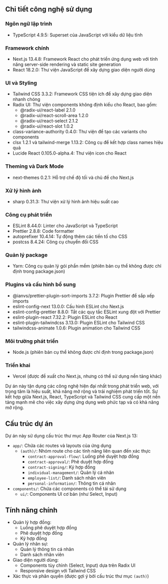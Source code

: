 ## Chi tiết công nghệ sử dụng

### Ngôn ngữ lập trình

- TypeScript 4.9.5: Superset của JavaScript với kiểu dữ liệu tĩnh

### Framework chính

- Next.js 13.4.8: Framework React cho phát triển ứng dụng web với tính năng server-side rendering và static site generation
- React 18.2.0: Thư viện JavaScript để xây dựng giao diện người dùng

### UI và Styling

- Tailwind CSS 3.3.2: Framework CSS tiện ích để xây dựng giao diện nhanh chóng
- Radix UI: Thư viện components không định kiểu cho React, bao gồm:
  - @radix-ui/react-label 2.1.0
  - @radix-ui/react-scroll-area 1.2.0
  - @radix-ui/react-select 2.1.2
  - @radix-ui/react-slot 1.0.2
- class-variance-authority 0.4.0: Thư viện để tạo các variants cho components
- clsx 1.2.1 và tailwind-merge 1.13.2: Công cụ để kết hợp class names hiệu quả
- Lucide React 0.105.0-alpha.4: Thư viện icon cho React

### Theming và Dark Mode

- next-themes 0.2.1: Hỗ trợ chế độ tối và chủ đề cho Next.js

### Xử lý hình ảnh

- sharp 0.31.3: Thư viện xử lý hình ảnh hiệu suất cao

### Công cụ phát triển

- ESLint 8.44.0: Linter cho JavaScript và TypeScript
- Prettier 2.8.8: Code formatter
- autoprefixer 10.4.14: Tự động thêm các tiền tố cho CSS
- postcss 8.4.24: Công cụ chuyển đổi CSS

### Quản lý package

- Yarn: Công cụ quản lý gói phần mềm (phiên bản cụ thể không được chỉ định trong package.json)

### Plugins và cấu hình bổ sung

- @ianvs/prettier-plugin-sort-imports 3.7.2: Plugin Prettier để sắp xếp imports
- eslint-config-next 13.0.0: Cấu hình ESLint cho Next.js
- eslint-config-prettier 8.8.0: Tắt các quy tắc ESLint xung đột với Prettier
- eslint-plugin-react 7.32.2: Plugin ESLint cho React
- eslint-plugin-tailwindcss 3.13.0: Plugin ESLint cho Tailwind CSS
- tailwindcss-animate 1.0.6: Plugin animation cho Tailwind CSS

### Môi trường phát triển

- Node.js (phiên bản cụ thể không được chỉ định trong package.json)

### Triển khai

- Vercel (được đề xuất cho Next.js, nhưng có thể sử dụng nền tảng khác)

Dự án này tận dụng các công nghệ hiện đại nhất trong phát triển web, với trọng tâm là hiệu suất, khả năng mở rộng và trải nghiệm phát triển tốt. Sự kết hợp giữa Next.js, React, TypeScript và Tailwind CSS cung cấp một nền tảng mạnh mẽ cho việc xây dựng ứng dụng web phức tạp và có khả năng mở rộng.

## Cấu trúc dự án

Dự án này sử dụng cấu trúc thư mục App Router của Next.js 13:

- `app/`: Chứa các routes và layouts của ứng dụng
  - `(auth)/`: Nhóm route cho các tính năng liên quan đến xác thực
    - `contract-approval-flow/`: Luồng phê duyệt hợp đồng
    - `contract-approval/`: Phê duyệt hợp đồng
    - `contract-signing/`: Ký hợp đồng
    - `individual-management/`: Quản lý cá nhân
    - `employee-list/`: Danh sách nhân viên
    - `personal-information/`: Thông tin cá nhân
- `components/`: Chứa các components có thể tái sử dụng
  - `ui/`: Components UI cơ bản (như Select, Input)

## Tính năng chính

- Quản lý hợp đồng:
  - Luồng phê duyệt hợp đồng
  - Phê duyệt hợp đồng
  - Ký hợp đồng
- Quản lý nhân sự:
  - Quản lý thông tin cá nhân
  - Danh sách nhân viên
- Giao diện người dùng:
  - Components tùy chỉnh (Select, Input) dựa trên Radix UI
  - Responsive design với Tailwind CSS
- Xác thực và phân quyền (được gợi ý bởi cấu trúc thư mục `(auth)`)
